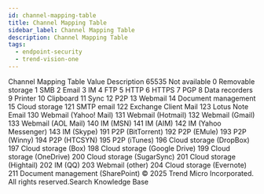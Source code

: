 ```yaml
---
id: channel-mapping-table
title: Channel Mapping Table
sidebar_label: Channel Mapping Table
description: Channel Mapping Table
tags:
  - endpoint-security
  - trend-vision-one
---
```


 Channel Mapping Table Value Description 65535 Not available 0 Removable storage 1 SMB 2 Email 3 IM 4 FTP 5 HTTP 6 HTTPS 7 PGP 8 Data recorders 9 Printer 10 Clipboard 11 Sync 12 P2P 13 Webmail 14 Document management 15 Cloud storage 121 SMTP email 122 Exchange Client Mail 123 Lotus Note Email 130 Webmail (Yahoo! Mail) 131 Webmail (Hotmail) 132 Webmail (Gmail) 133 Webmail (AOL Mail) 140 IM (MSN) 141 IM (AIM) 142 IM (Yahoo Messenger) 143 IM (Skype) 191 P2P (BitTorrent) 192 P2P (EMule) 193 P2P (Winny) 194 P2P (HTCSYN) 195 P2P (iTunes) 196 Cloud storage (DropBox) 197 Cloud storage (Box) 198 Cloud storage (Google Drive) 199 Cloud storage (OneDrive) 200 Cloud storage (SugarSync) 201 Cloud storage (Hightail) 202 IM (QQ) 203 Webmail (other) 204 Cloud storage (Evernote) 211 Document management (SharePoint) © 2025 Trend Micro Incorporated. All rights reserved.Search Knowledge Base